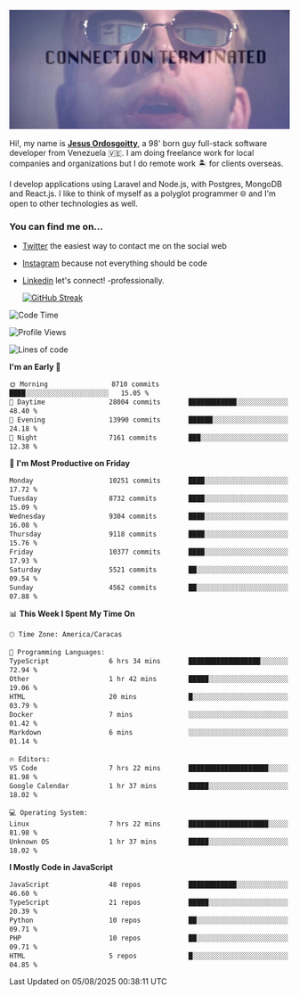 ![hackers movie reference](./disconnected.jpg)

Hi!, my name is [**Jesus Ordosgoitty**](https://jodaz.dev), a 98' born guy full-stack software developer from Venezuela 🇻🇪. I am doing freelance work for local companies and organizations but I do remote work 🏝️ for clients overseas. 

I develop applications using Laravel and Node.js, with Postgres, MongoDB and React.js. I like to think of myself as a polyglot programmer 🌐 and I'm open to other technologies as well.

### You can find me on...

- [Twitter](https://twitter.com/jodaz_) the easiest way to contact me on the social web
- [Instagram](https://instagram.com/jodaz_) because not everything should be code
- [Linkedin](https://linkedin.com/in/jodaz) let's connect! -professionally.


    [![GitHub Streak](https://streak-stats.demolab.com?user=jodaz&theme=tokyonight)](https://git.io/streak-stats)

<!--START_SECTION:waka-->
![Code Time](http://img.shields.io/badge/Code%20Time-11%2C282%20hrs%2016%20mins-blue)

![Profile Views](http://img.shields.io/badge/Profile%20Views-2-blue)

![Lines of code](https://img.shields.io/badge/From%20Hello%20World%20I%27ve%20Written-85.1%20million%20lines%20of%20code-blue)

**I'm an Early 🐤** 

```text
🌞 Morning                8710 commits        ████░░░░░░░░░░░░░░░░░░░░░   15.05 % 
🌆 Daytime                28004 commits       ████████████░░░░░░░░░░░░░   48.40 % 
🌃 Evening                13990 commits       ██████░░░░░░░░░░░░░░░░░░░   24.18 % 
🌙 Night                  7161 commits        ███░░░░░░░░░░░░░░░░░░░░░░   12.38 % 
```
📅 **I'm Most Productive on Friday** 

```text
Monday                   10251 commits       ████░░░░░░░░░░░░░░░░░░░░░   17.72 % 
Tuesday                  8732 commits        ████░░░░░░░░░░░░░░░░░░░░░   15.09 % 
Wednesday                9304 commits        ████░░░░░░░░░░░░░░░░░░░░░   16.08 % 
Thursday                 9118 commits        ████░░░░░░░░░░░░░░░░░░░░░   15.76 % 
Friday                   10377 commits       ████░░░░░░░░░░░░░░░░░░░░░   17.93 % 
Saturday                 5521 commits        ██░░░░░░░░░░░░░░░░░░░░░░░   09.54 % 
Sunday                   4562 commits        ██░░░░░░░░░░░░░░░░░░░░░░░   07.88 % 
```


📊 **This Week I Spent My Time On** 

```text
🕑︎ Time Zone: America/Caracas

💬 Programming Languages: 
TypeScript               6 hrs 34 mins       ██████████████████░░░░░░░   72.94 % 
Other                    1 hr 42 mins        █████░░░░░░░░░░░░░░░░░░░░   19.06 % 
HTML                     20 mins             █░░░░░░░░░░░░░░░░░░░░░░░░   03.79 % 
Docker                   7 mins              ░░░░░░░░░░░░░░░░░░░░░░░░░   01.42 % 
Markdown                 6 mins              ░░░░░░░░░░░░░░░░░░░░░░░░░   01.14 % 

🔥 Editors: 
VS Code                  7 hrs 22 mins       ████████████████████░░░░░   81.98 % 
Google Calendar          1 hr 37 mins        █████░░░░░░░░░░░░░░░░░░░░   18.02 % 

💻 Operating System: 
Linux                    7 hrs 22 mins       ████████████████████░░░░░   81.98 % 
Unknown OS               1 hr 37 mins        █████░░░░░░░░░░░░░░░░░░░░   18.02 % 
```

**I Mostly Code in JavaScript** 

```text
JavaScript               48 repos            ████████████░░░░░░░░░░░░░   46.60 % 
TypeScript               21 repos            █████░░░░░░░░░░░░░░░░░░░░   20.39 % 
Python                   10 repos            ██░░░░░░░░░░░░░░░░░░░░░░░   09.71 % 
PHP                      10 repos            ██░░░░░░░░░░░░░░░░░░░░░░░   09.71 % 
HTML                     5 repos             █░░░░░░░░░░░░░░░░░░░░░░░░   04.85 % 
```




 Last Updated on 05/08/2025 00:38:11 UTC
<!--END_SECTION:waka-->
